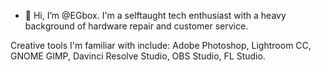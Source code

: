 - 👋 Hi, I’m @EGbox. I'm a selftaught tech enthusiast with a heavy background of hardware repair and customer service.

Creative tools I'm familiar with include: Adobe Photoshop, Lightroom CC, GNOME GIMP, Davinci Resolve Studio, OBS Studio, FL Studio.

<!---
EGbox/EGbox is a ✨ special ✨ repository because its `README.md` (this file) appears on your GitHub profile.
You can click the Preview link to take a look at your changes.
--->
